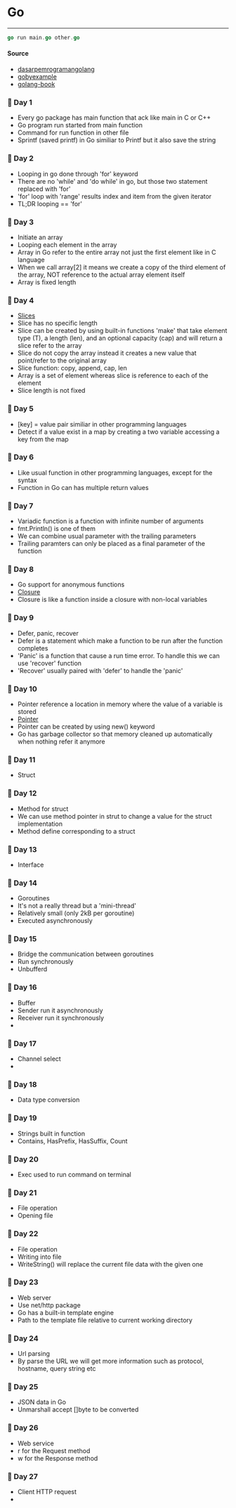 # Go

---

```go
go run main.go other.go
```

#### Source

- [dasarpemrogramangolang](https://dasarpemrogramangolang.novalagung.com/)
- [gobyexample](https://gobyexample.com/)
- [golang-book](https://www.golang-book.com/books/intro/)

### 📅 Day 1

- Every go package has main function that ack like main in C or C++
- Go program run started from main function
- Command for run function in other file
- Sprintf (saved printf) in Go similiar to Printf but it also save the string

### 📅 Day 2

- Looping in go done through 'for' keyword
- There are no 'while' and 'do while' in go, but those two statement replaced with 'for'
- 'for' loop with 'range' results index and item from the given iterator
- TL;DR looping == 'for'

### 📅 Day 3

- Initiate an array
- Looping each element in the array
- Array in Go refer to the entire array not just the first element like in C language
- When we call array[2] it means we create a copy of the third element of the array, NOT reference to the actual array element itself
- Array is fixed length

### 📅 Day 4

- [Slices](https://go.dev/blog/slices-intro)
- Slice has no specific length
- Slice can be created by using built-in functions 'make' that take element type (T), a length (len), and an optional capacity (cap) and will return a slice refer to the array
- Slice do not copy the array instead it creates a new value that point/refer to the original array
- Slice function: copy, append, cap, len
- Array is a set of element whereas slice is reference to each of the element
- Slice length is not fixed

### 📅 Day 5

- [key] = value pair similiar in other programming languages
- Detect if a value exist in a map by creating a two variable accessing a key from the map

### 📅 Day 6

- Like usual function in other programming languages, except for the syntax
- Function in Go can has multiple return values

### 📅 Day 7

- Variadic function is a function with infinite number of arguments
- fmt.Println() is one of them
- We can combine usual parameter with the trailing parameters
- Trailing paramters can only be placed as a final parameter of the function

### 📅 Day 8

- Go support for anonymous functions
- [Closure](<https://en.wikipedia.org/wiki/Closure_(computer_programming)>)
- Closure is like a function inside a closure with non-local variables

### 📅 Day 9

- Defer, panic, recover
- Defer is a statement which make a function to be run after the function completes
- 'Panic' is a function that cause a run time error. To handle this we can use 'recover' function
- 'Recover' usually paired with 'defer' to handle the 'panic'

### 📅 Day 10

- Pointer reference a location in memory where the value of a variable is stored
- [Pointer](https://www.golang-book.com/books/intro/8)
- Pointer can be created by using new() keyword
- Go has garbage collector so that memory cleaned up automatically when nothing refer it anymore

### 📅 Day 11

- Struct

### 📅 Day 12

- Method for struct
- We can use method pointer in strut to change a value for the struct implementation
- Method define corresponding to a struct

### 📅 Day 13

- Interface


### 📅 Day 14

- Goroutines
- It's not a really thread but a 'mini-thread'
- Relatively small (only 2kB per goroutine)
- Executed asynchronously

### 📅 Day 15

- Bridge the communication between goroutines
- Run synchronously
- Unbufferd

### 📅 Day 16

- Buffer
- Sender run it asynchronously
- Receiver run it synchronously
- 

### 📅 Day 17
- Channel select
-

### 📅 Day 18
- Data type conversion

### 📅 Day 19
- Strings built in function
- Contains, HasPrefix, HasSuffix, Count

### 📅 Day 20
- Exec used to run command on terminal

### 📅 Day 21
- File operation
- Opening file

### 📅 Day 22
- File operation
- Writing into file
- WriteString() will replace the current file data with the given one

### 📅 Day 23
- Web server
- Use net/http package
- Go has a built-in template engine
- Path to the template file relative to current working directory

### 📅 Day 24
- Url parsing
- By parse the URL we will get more information such as protocol, hostname, query string etc 

### 📅 Day 25
- JSON data in Go
- Unmarshall accept []byte to be converted

### 📅 Day 26
- Web service
- r for the Request method
- w for the Response method

### 📅 Day 27
- Client HTTP request
- 
